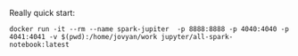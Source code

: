 Really quick start:
```
docker run -it --rm --name spark-jupiter  -p 8888:8888 -p 4040:4040 -p 4041:4041 -v $(pwd):/home/jovyan/work jupyter/all-spark-notebook:latest
```
